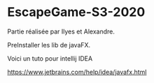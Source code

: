 # EscapeGame-S3-2020

Partie réalisée par Ilyes et Alexandre.

PreInstaller les lib de javaFX.

Voici un tuto pour intellij IDEA

https://www.jetbrains.com/help/idea/javafx.html


